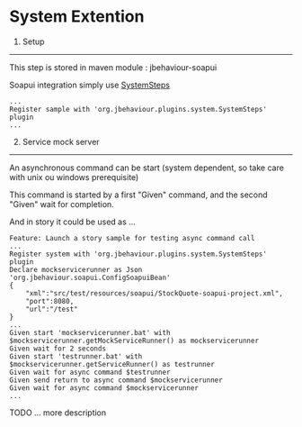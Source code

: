 System Extention
================

1. Setup
--------

This step is stored in maven module : jbehaviour-soapui

Soapui integration simply use [SystemSteps](system.md)

	...
	Register sample with 'org.jbehaviour.plugins.system.SystemSteps' plugin
	...

2. Service mock server
----------------------

An asynchronous command can be start (system dependent, so take care with unix ou windows prerequisite)

This command is started by a first "Given" command, and the second "Given" wait for completion.

And in story it could be used as ...

	Feature: Launch a story sample for testing async command call
	...
	Register system with 'org.jbehaviour.plugins.system.SystemSteps' plugin
	Declare mockservicerunner as Json 'org.jbehaviour.soapui.ConfigSoapuiBean'
	{
		"xml":"src/test/resources/soapui/StockQuote-soapui-project.xml",
		"port":8080,
		"url":"/test"
	}
	...
	Given start 'mockservicerunner.bat' with $mockservicerunner.getMockServiceRunner() as mockservicerunner
	Given wait for 2 seconds
	Given start 'testrunner.bat' with $mockservicerunner.getServiceRunner() as testrunner
	Given wait for async command $testrunner
	Given send return to async command $mockservicerunner
	Given wait for async command $mockservicerunner
	...
	
TODO ... more description

